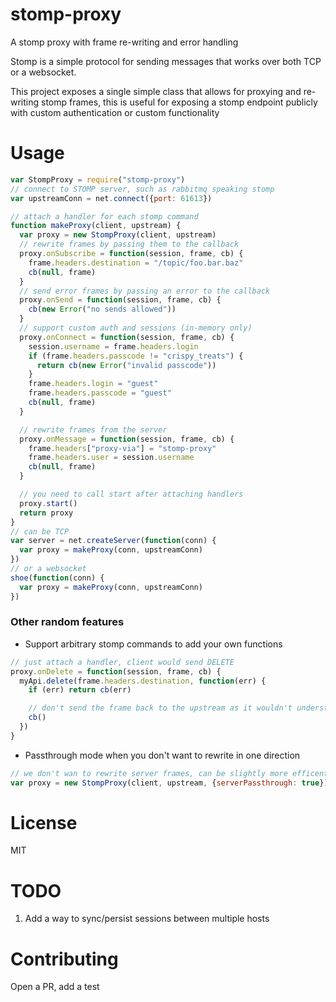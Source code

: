 stomp-proxy
===========

A stomp proxy with frame re-writing and error handling

Stomp is a simple protocol for sending messages that works over both TCP or a websocket.

This project exposes a single simple class that allows for proxying and re-writing stomp frames,
this is useful for exposing a stomp endpoint publicly with custom authentication or custom functionality

# Usage
```JavaScript
var StompProxy = require("stomp-proxy")
// connect to STOMP server, such as rabbitmq speaking stomp
var upstreamConn = net.connect({port: 61613})

// attach a handler for each stomp command
function makeProxy(client, upstream) {
  var proxy = new StompProxy(client, upstream)
  // rewrite frames by passing them to the callback
  proxy.onSubscribe = function(session, frame, cb) {
    frame.headers.destination = "/topic/foo.bar.baz"
    cb(null, frame)
  }
  // send error frames by passing an error to the callback
  proxy.onSend = function(session, frame, cb) {
    cb(new Error("no sends allowed"))
  }
  // support custom auth and sessions (in-memory only)
  proxy.onConnect = function(session, frame, cb) {
    session.username = frame.headers.login
    if (frame.headers.passcode != "crispy_treats") {
      return cb(new Error("invalid passcode"))
    }
    frame.headers.login = "guest"
    frame.headers.passcode = "guest"
    cb(null, frame)
  }

  // rewrite frames from the server
  proxy.onMessage = function(session, frame, cb) {
    frame.headers["proxy-via"] = "stomp-proxy"
    frame.headers.user = session.username
    cb(null, frame)
  }

  // you need to call start after attaching handlers
  proxy.start()
  return proxy
}
// can be TCP
var server = net.createServer(function(conn) {
  var proxy = makeProxy(conn, upstreamConn)
})
// or a websocket
shoe(function(conn) {
  var proxy = makeProxy(conn, upstreamConn)
})
```

### Other random features
* Support arbitrary stomp commands to add your own functions
```JavaScript
// just attach a handler, client would send DELETE
proxy.onDelete = function(session, frame, cb) {
  myApi.delete(frame.headers.destination, function(err) {
    if (err) return cb(err)

    // don't send the frame back to the upstream as it wouldn't understand the method
    cb()
  })
}
```
* Passthrough mode when you don't want to rewrite in one direction
```JavaScript
// we don't wan to rewrite server frames, can be slightly more efficent
var proxy = new StompProxy(client, upstream, {serverPassthrough: true})
```

# License
MIT

# TODO
1. Add a way to sync/persist sessions between multiple hosts

# Contributing
Open a PR, add a test
